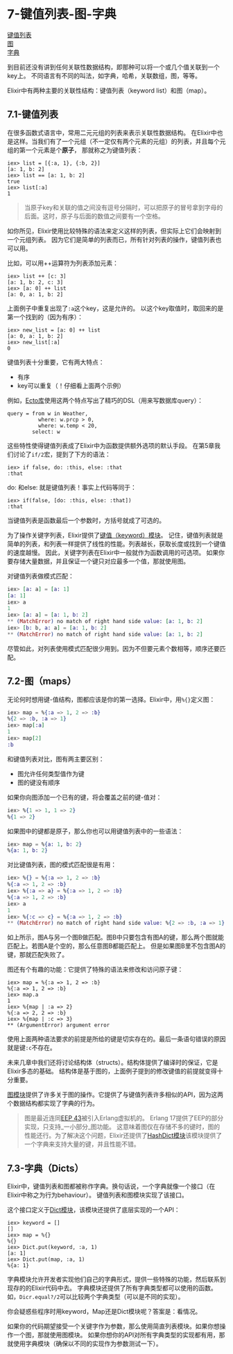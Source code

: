 7-键值列表-图-字典
================
[键值列表](#71) <br/>
[图](#72-%E5%9B%BEmaps) <br/>
[字典](#73-%E5%AD%97%E5%85%B8dicts) <br/>

到目前还没有讲到任何关联性数据结构，即那种可以将一个或几个值关联到一个key上。
不同语言有不同的叫法，如字典，哈希，关联数组，图，等等。

Elixir中有两种主要的关联性结构：键值列表（keyword list）和图（map）。

## 7.1-键值列表
在很多函数式语言中，常用二元元组的列表来表示关联性数据结构。
在Elixir中也是这样。当我们有了一个元组（不一定仅有两个元素的元组）的列表，并且每个元组的第一个元素是个**原子**，
那就称之为键值列表：
```
iex> list = [{:a, 1}, {:b, 2}]
[a: 1, b: 2]
iex> list == [a: 1, b: 2]
true
iex> list[:a]
1
```
>当原子key和关联的值之间没有逗号分隔时，可以把原子的冒号拿到字母的后面。这时，原子与后面的数值之间要有一个空格。

如你所见，Elixir使用比较特殊的语法来定义这样的列表，但实际上它们会映射到一个元组列表。
因为它们是简单的列表而已，所有针对列表的操作，键值列表也可以用。

比如，可以用++运算符为列表添加元素：
```
iex> list ++ [c: 3]
[a: 1, b: 2, c: 3]
iex> [a: 0] ++ list
[a: 0, a: 1, b: 2]
```
上面例子中重复出现了```:a```这个key，这是允许的。
以这个key取值时，取回来的是第一个找到的（因为有序）：
```
iex> new_list = [a: 0] ++ list
[a: 0, a: 1, b: 2]
iex> new_list[:a]
0
```

键值列表十分重要，它有两大特点：
- 有序
- key可以重复（！仔细看上面两个示例）

例如，[Ecto库](https://github.com/elixir-lang/ecto)使用这两个特点写出了精巧的DSL（用来写数据库query）：
```
query = from w in Weather,
          where: w.prcp > 0,
          where: w.temp < 20,
        select: w
```

这些特性使得键值列表成了Elixir中为函数提供额外选项的默认手段。
在第5章我们讨论了```if/2```宏，提到了下方的语法：
```
iex> if false, do: :this, else: :that
:that
```

do: <block>和else: <block> 就是键值列表！事实上代码等同于：
```
iex> if(false, [do: :this, else: :that])
:that
```

当键值列表是函数最后一个参数时，方括号就成了可选的。

为了操作关键字列表，Elixir提供了[键值（keyword）模块](http://elixir-lang.org/docs/stable/elixir/Keyword.html)。
记住，键值列表就是简单的列表，和列表一样提供了线性的性能。列表越长，获取长度或找到一个键值的速度越慢。
因此，关键字列表在Elixir中一般就作为函数调用的可选项。
如果你要存储大量数据，并且保证一个键只对应最多一个值，那就使用图。

对键值列表做模式匹配：
```elixir
iex> [a: a] = [a: 1]
[a: 1]
iex> a
1
iex> [a: a] = [a: 1, b: 2]
** (MatchError) no match of right hand side value: [a: 1, b: 2]
iex> [b: b, a: a] = [a: 1, b: 2]
** (MatchError) no match of right hand side value: [a: 1, b: 2]
```
尽管如此，对列表使用模式匹配很少用到。因为不但要元素个数相等，顺序还要匹配。

## 7.2-图（maps）
无论何时想用键-值结构，图都应该是你的第一选择。Elixir中，用```%{}```定义图：
```elixir
iex> map = %{:a => 1, 2 => :b}
%{2 => :b, :a => 1}
iex> map[:a]
1
iex> map[2]
:b
```

和键值列表对比，图有两主要区别：
- 图允许任何类型值作为键
- 图的键没有顺序

如果你向图添加一个已有的键，将会覆盖之前的键-值对：
```elixir
iex> %{1 => 1, 1 => 2}
%{1 => 2}
```

如果图中的键都是原子，那么你也可以用键值列表中的一些语法：
```elixir
iex> map = %{a: 1, b: 2}
%{a: 1, b: 2}
```

对比键值列表，图的模式匹配很是有用：
```elixir
iex> %{} = %{:a => 1, 2 => :b}
%{:a => 1, 2 => :b}
iex> %{:a => a} = %{:a => 1, 2 => :b}
%{:a => 1, 2 => :b}
iex> a
1
iex> %{:c => c} = %{:a => 1, 2 => :b}
** (MatchError) no match of right hand side value: %{2 => :b, :a => 1}
```
如上所示，图A与另一个图B做匹配。图B中只要包含有图A的键，那么两个图就能匹配上。若图A是个空的，那么任意图B都能匹配上。
但是如果图B里不包含图A的键，那就匹配失败了。

图还有个有趣的功能：它提供了特殊的语法来修改和访问原子键：
```
iex> map = %{:a => 1, 2 => :b}
%{:a => 1, 2 => :b}
iex> map.a
1
iex> %{map | :a => 2}
%{:a => 2, 2 => :b}
iex> %{map | :c => 3}
** (ArgumentError) argument error
```

使用上面两种语法要求的前提是所给的键是切实存在的。最后一条语句错误的原因就是键```:c```不存在。

未来几章中我们还将讨论结构体（structs）。结构体提供了编译时的保证，它是Elixir多态的基础。
结构体是基于图的，上面例子提到的修改键值的前提就变得十分重要。

[图模块](http://elixir-lang.org/docs/stable/elixir/Map.html)提供了许多关于图的操作。它提供了与键值列表许多相似的API，因为这两个数据结构都实现了字典的行为。

>图是最近连同[EEP 43](http://www.erlang.org/eeps/eep-0043.html)被引入Erlang虚拟机的。
Erlang 17提供了EEP的部分实现，只支持_一小部分_图功能。
这意味着图仅在存储不多的键时，图的性能还行。为了解决这个问题，Elixir还提供了[HashDict模块](http://elixir-lang.org/docs/stable/elixir/HashDict.html)该模块提供了一个字典来支持大量的键，并且性能不错。

## 7.3-字典（Dicts）
Elixir中，键值列表和图都被称作字典。换句话说，一个字典就像一个接口（在Elixir中称之为行为behaviour）。
键值列表和图模块实现了该接口。

这个接口定义于[Dict模块](http://elixir-lang.org/docs/stable/elixir/Dict.html)，该模块还提供了底层实现的一个API：
```
iex> keyword = []
[]
iex> map = %{}
%{}
iex> Dict.put(keyword, :a, 1)
[a: 1]
iex> Dict.put(map, :a, 1)
%{a: 1}
```

字典模块允许开发者实现他们自己的字典形式，提供一些特殊的功能，然后联系到现存的的Elixir代码中去。
字典模块还提供了所有字典类型都可以使用的函数。如，```Dicr.equal?/2```可以比较两个字典类型（可以是不同的实现）。

你会疑惑些程序时用keyword，Map还是Dict模块呢？答案是：看情况。

如果你的代码期望接受一个关键字作为参数，那么使用简直列表模块。如果你想操作一个图，那就使用图模块。
如果你想你的API对所有字典类型的实现都有用，那就使用字典模块（确保以不同的实现作为参数测试一下）。
